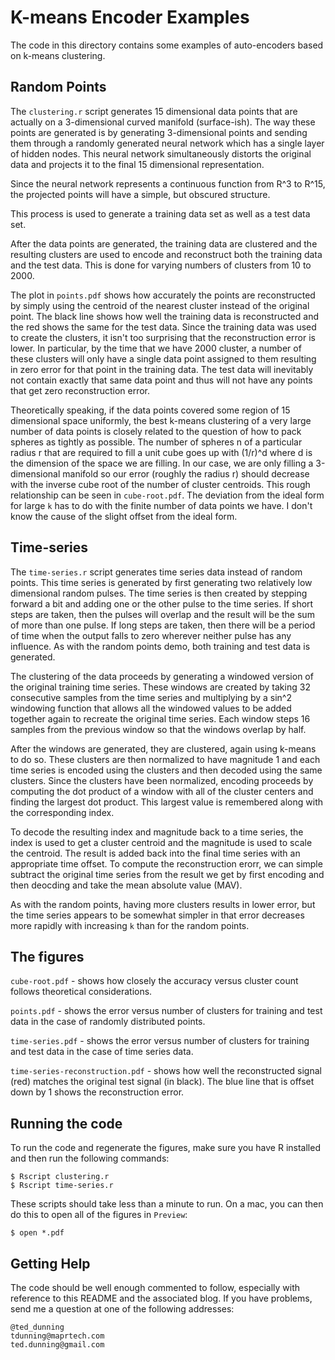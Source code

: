 # K-means Encoder Examples
The code in this directory contains some examples of auto-encoders based on k-means clustering.

## Random Points
The `clustering.r` script generates 15 dimensional data points that are actually on a 3-dimensional curved manifold (surface-ish). The way these points are generated is by generating 3-dimensional points and sending them through a randomly generated neural network which has a single layer of hidden nodes. This neural network simultaneously distorts the original data and projects it to the final 15 dimensional representation.

Since the neural network represents a continuous function from R^3 to R^15, the projected points will have a simple, but obscured structure.

This process is used to generate a training data set as well as a test data set.

After the data points are generated, the training data are clustered and the resulting clusters are used to encode and reconstruct both the training data and the test data. This is done for varying numbers of clusters from 10 to 2000.

The plot in `points.pdf` shows how accurately the points are reconstructed by simply using the centroid of the nearest cluster instead of the original point. The black line shows how well the training data is reconstructed and the red shows the same for the test data. Since the training data was used to create the clusters, it isn't too surprising that the reconstruction error is lower. In particular, by the time that we have 2000 cluster, a number of these clusters will only have a single data point assigned to them resulting in zero error for that point in the training data. The test data will inevitably not contain exactly that same data point and thus will not have any points that get zero reconstruction error.

Theoretically speaking, if the data points covered some region of 15 dimensional space uniformly, the best k-means clustering of a very large number of data points is closely related to the question of how to pack spheres as tightly as possible. The number of spheres n of a particular radius r that are required to fill a unit cube goes up with (1/r)^d where d is the dimension of the space we are filling. In our case, we are only filling a 3-dimensional manifold so our error (roughly the radius r) should decrease with the inverse cube root of the number of cluster centroids. This rough relationship can be seen in `cube-root.pdf`. The deviation from the ideal form for large `k` has to do with the finite number of data points we have. I don't know the cause of the slight offset from the ideal form.

## Time-series
The `time-series.r` script generates time series data instead of random points. This time series is generated by first generating two relatively low dimensional random pulses. The time series is then created by stepping forward a bit and adding one or the other pulse to the time series. If short steps are taken, then the pulses will overlap and the result will be the sum of more than one pulse. If long steps are taken, then there will be a period of time when the output falls to zero wherever neither pulse has any influence. As with the random points demo, both training and test data is generated.

The clustering of the data proceeds by generating a windowed version of the original training time series. These windows are created by taking 32 consecutive samples from the time series and multiplying by a sin^2 windowing function that allows all the windowed values to be added together again to recreate the original time series. Each window steps 16 samples from the previous window so that the windows overlap by half.

After the windows are generated, they are clustered, again using k-means to do so. These clusters are then normalized to have magnitude 1 and each time series is encoded using the clusters and then decoded using the same clusters. Since the clusters have been normalized, encoding proceeds by computing the dot product of a window with all of the cluster centers and finding the largest dot product. This largest value is remembered along with the corresponding index.

To decode the resulting index and magnitude back to a time series, the index is used to get a cluster centroid and the magnitude is used to scale the centroid. The result is added back into the final time series with an appropriate time offset. To compute the reconstruction erorr, we can simple subtract the original time series from the result we get by first encoding and then deocding and take the mean absolute value (MAV).

As with the random points, having more clusters results in lower error, but the time series appears to be somewhat simpler in that error decreases more rapidly with increasing `k` than for the random points.

## The figures

`cube-root.pdf` - shows how closely the accuracy versus cluster count follows theoretical considerations.

`points.pdf` - shows the error versus number of clusters for training and test data in the case of randomly distributed points.

`time-series.pdf` - shows the error versus number of clusters for training and test data in the case of time series data.

`time-series-reconstruction.pdf` - shows how well the reconstructed signal (red) matches the original test signal (in black). The blue line that is offset down by 1 shows the reconstruction error.

## Running the code
To run the code and regenerate the figures, make sure you have R installed and then run the following commands:

    $ Rscript clustering.r
    $ Rscript time-series.r

These scripts should take less than a minute to run. On a mac, you can then do this to open all of the figures in `Preview`:

    $ open *.pdf

## Getting Help
The code should be well enough commented to follow, especially with reference to this README and the associated blog. If you have problems, send me a question at one of the following addresses:

    @ted_dunning
    tdunning@maprtech.com
    ted.dunning@gmail.com
